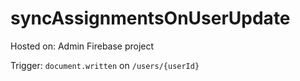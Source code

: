 # syncAssignmentsOnUserUpdate

Hosted on: Admin Firebase project

Trigger: `document.written` on `/users/{userId}`

